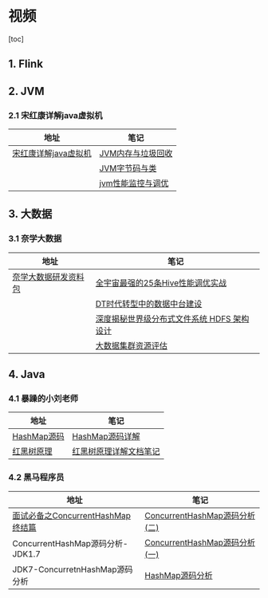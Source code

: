 # 视频

[toc]

## 1. Flink



## 2. JVM

### 2.1 宋红康详解java虚拟机

| 地址                                                         | 笔记                                                         |
| ------------------------------------------------------------ | ------------------------------------------------------------ |
| [宋红康详解java虚拟机](https://www.bilibili.com/video/BV1PJ411n7xZ?p=267) | [JVM内存与垃圾回收](/java/jvm内存与垃圾回收/01JVM与Java体系结构.md) |
|                                                              | [JVM字节码与类](/java/jvm字节码与类/01Class文件结构.md)      |
|                                                              | [jvm性能监控与调优](/java/jvm性能监控与调优/01概述篇.md)     |



## 3. 大数据

### 3.1 奈学大数据

| 地址                                                         | 笔记                                                         |
| ------------------------------------------------------------ | ------------------------------------------------------------ |
| [奈学大数据研发资料包](https://pan.baidu.com/disk/home?#/all?vmode=list&path=%2F%E5%A5%88%E5%AD%A6%E6%95%99%E8%82%B2---%E5%A4%A7%E6%95%B0%E6%8D%AE%E7%A0%94%E5%8F%91-%E6%9E%B6%E6%9E%84%E8%B5%84%E6%96%99%E5%8C%85) | [全宇宙最强的25条Hive性能调优实战](/bigdata/hive/全宇宙最强的25条Hive性能调优实战) |
|                                                              | [DT时代转型中的数据中台建设](/architecture/数据中台/DT时代转型中的数据中台建设.md) |
|                                                              | [深度揭秘世界级分布式文件系统 HDFS 架构设计](/bigdata/hadoop/深度揭秘世界级分布式文件系统HDFS架构设计.md) |
|                                                              | [大数据集群资源评估](/bigdata/kafka/大数据集群资源评估.md)   |



## 4. Java

### 4.1 暴躁的小刘老师

| 地址                                                       | 笔记                                                |
| ---------------------------------------------------------- | --------------------------------------------------- |
| [HashMap源码](https://www.bilibili.com/video/BV1LJ411W7dP) | [HashMap源码详解](/java/java#HashMap源码详解)       |
| [红黑树原理](https://www.bilibili.com/video/BV1UJ411J7CU)  | [红黑树原理详解文档笔记](/algorithm/红黑树原理详解) |



### 4.2 黑马程序员

| 地址                                                         | 笔记                                                         |
| ------------------------------------------------------------ | ------------------------------------------------------------ |
| [面试必备之ConcurrentHashMap终结篇](https://www.bilibili.com/video/BV17i4y1x71z?from=search&seid=8898792722005987192) | [ConcurrentHashMap源码分析(二)](/java/ConcurrentHashMap源码分析(二)) |
| ConcurrentHashMap源码分析-JDK1.7                             | [ConcurrentHashMap源码分析(一)](/java/ConcurrentHashMap源码分析(一)) |
| JDK7-ConcurretnHashMap源码分析                               | [HashMap源码分析](/java/HashMap源码分析)                     |















